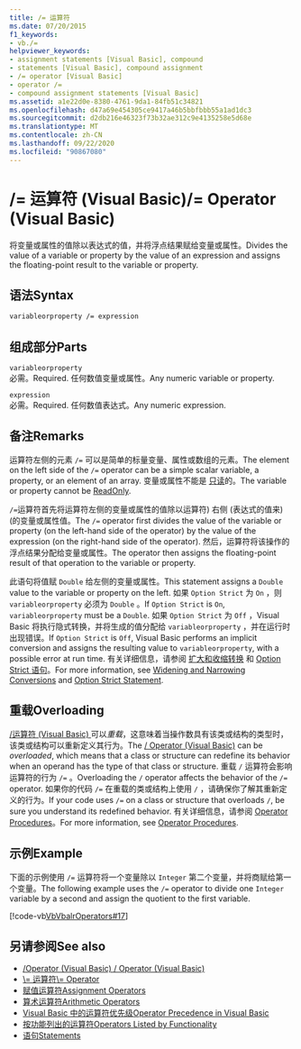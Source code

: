 ```yaml
---
title: /= 运算符
ms.date: 07/20/2015
f1_keywords:
- vb./=
helpviewer_keywords:
- assignment statements [Visual Basic], compound
- statements [Visual Basic], compound assignment
- /= operator [Visual Basic]
- operator /=
- compound assignment statements [Visual Basic]
ms.assetid: a1e22d0e-8380-4761-9da1-84fb51c34821
ms.openlocfilehash: d47a69e454305ce9417a46b5bbfbbb55a1ad1dc3
ms.sourcegitcommit: d2db216e46323f73b32ae312c9e4135258e5d68e
ms.translationtype: MT
ms.contentlocale: zh-CN
ms.lasthandoff: 09/22/2020
ms.locfileid: "90867080"
---
```

# <a name="-operator-visual-basic"></a><span data-ttu-id="9f081-102">/= 运算符 (Visual Basic)</span><span class="sxs-lookup"><span data-stu-id="9f081-102">/= Operator (Visual Basic)</span></span>

<span data-ttu-id="9f081-103">将变量或属性的值除以表达式的值，并将浮点结果赋给变量或属性。</span><span class="sxs-lookup"><span data-stu-id="9f081-103">Divides the value of a variable or property by the value of an expression and assigns the floating-point result to the variable or property.</span></span>  
  
## <a name="syntax"></a><span data-ttu-id="9f081-104">语法</span><span class="sxs-lookup"><span data-stu-id="9f081-104">Syntax</span></span>  
  
```vb  
variableorproperty /= expression  
```  
  
## <a name="parts"></a><span data-ttu-id="9f081-105">组成部分</span><span class="sxs-lookup"><span data-stu-id="9f081-105">Parts</span></span>  

 `variableorproperty`  
 <span data-ttu-id="9f081-106">必需。</span><span class="sxs-lookup"><span data-stu-id="9f081-106">Required.</span></span> <span data-ttu-id="9f081-107">任何数值变量或属性。</span><span class="sxs-lookup"><span data-stu-id="9f081-107">Any numeric variable or property.</span></span>  
  
 `expression`  
 <span data-ttu-id="9f081-108">必需。</span><span class="sxs-lookup"><span data-stu-id="9f081-108">Required.</span></span> <span data-ttu-id="9f081-109">任何数值表达式。</span><span class="sxs-lookup"><span data-stu-id="9f081-109">Any numeric expression.</span></span>  
  
## <a name="remarks"></a><span data-ttu-id="9f081-110">备注</span><span class="sxs-lookup"><span data-stu-id="9f081-110">Remarks</span></span>  

 <span data-ttu-id="9f081-111">运算符左侧的元素 `/=` 可以是简单的标量变量、属性或数组的元素。</span><span class="sxs-lookup"><span data-stu-id="9f081-111">The element on the left side of the `/=` operator can be a simple scalar variable, a property, or an element of an array.</span></span> <span data-ttu-id="9f081-112">变量或属性不能是 [只读](../modifiers/readonly.md)的。</span><span class="sxs-lookup"><span data-stu-id="9f081-112">The variable or property cannot be [ReadOnly](../modifiers/readonly.md).</span></span>  
  
 <span data-ttu-id="9f081-113">`/=`运算符首先将运算符左侧的变量或属性的值除以运算符) 右侧 (表达式的值来)  (的变量或属性值。</span><span class="sxs-lookup"><span data-stu-id="9f081-113">The `/=` operator first divides the value of the variable or property (on the left-hand side of the operator) by the value of the expression (on the right-hand side of the operator).</span></span> <span data-ttu-id="9f081-114">然后，运算符将该操作的浮点结果分配给变量或属性。</span><span class="sxs-lookup"><span data-stu-id="9f081-114">The operator then assigns the floating-point result of that operation to the variable or property.</span></span>  
  
 <span data-ttu-id="9f081-115">此语句将值赋 `Double` 给左侧的变量或属性。</span><span class="sxs-lookup"><span data-stu-id="9f081-115">This statement assigns a `Double` value to the variable or property on the left.</span></span> <span data-ttu-id="9f081-116">如果 `Option Strict` 为 `On` ，则 `variableorproperty` 必须为 `Double` 。</span><span class="sxs-lookup"><span data-stu-id="9f081-116">If `Option Strict` is `On`, `variableorproperty` must be a `Double`.</span></span> <span data-ttu-id="9f081-117">如果 `Option Strict` 为 `Off` ，Visual Basic 将执行隐式转换，并将生成的值分配给 `variableorproperty` ，并在运行时出现错误。</span><span class="sxs-lookup"><span data-stu-id="9f081-117">If `Option Strict` is `Off`, Visual Basic performs an implicit conversion and assigns the resulting value to `variableorproperty`, with a possible error at run time.</span></span> <span data-ttu-id="9f081-118">有关详细信息，请参阅 [扩大和收缩转换](../../programming-guide/language-features/data-types/widening-and-narrowing-conversions.md) 和 [Option Strict 语句](../statements/option-strict-statement.md)。</span><span class="sxs-lookup"><span data-stu-id="9f081-118">For more information, see [Widening and Narrowing Conversions](../../programming-guide/language-features/data-types/widening-and-narrowing-conversions.md) and [Option Strict Statement](../statements/option-strict-statement.md).</span></span>  
  
## <a name="overloading"></a><span data-ttu-id="9f081-119">重载</span><span class="sxs-lookup"><span data-stu-id="9f081-119">Overloading</span></span>  

 <span data-ttu-id="9f081-120">[/运算符 (Visual Basic) ](floating-point-division-operator.md)可以*重载*，这意味着当操作数具有该类或结构的类型时，该类或结构可以重新定义其行为。</span><span class="sxs-lookup"><span data-stu-id="9f081-120">The [/ Operator (Visual Basic)](floating-point-division-operator.md) can be *overloaded*, which means that a class or structure can redefine its behavior when an operand has the type of that class or structure.</span></span> <span data-ttu-id="9f081-121">重载 `/` 运算符会影响运算符的行为 `/=` 。</span><span class="sxs-lookup"><span data-stu-id="9f081-121">Overloading the `/` operator affects the behavior of the `/=` operator.</span></span> <span data-ttu-id="9f081-122">如果你的代码 `/=` 在重载的类或结构上使用 `/` ，请确保你了解其重新定义的行为。</span><span class="sxs-lookup"><span data-stu-id="9f081-122">If your code uses `/=` on a class or structure that overloads `/`, be sure you understand its redefined behavior.</span></span> <span data-ttu-id="9f081-123">有关详细信息，请参阅 [Operator Procedures](../../programming-guide/language-features/procedures/operator-procedures.md)。</span><span class="sxs-lookup"><span data-stu-id="9f081-123">For more information, see [Operator Procedures](../../programming-guide/language-features/procedures/operator-procedures.md).</span></span>  
  
## <a name="example"></a><span data-ttu-id="9f081-124">示例</span><span class="sxs-lookup"><span data-stu-id="9f081-124">Example</span></span>  

 <span data-ttu-id="9f081-125">下面的示例使用 `/=` 运算符将一个变量除以 `Integer` 第二个变量，并将商赋给第一个变量。</span><span class="sxs-lookup"><span data-stu-id="9f081-125">The following example uses the `/=` operator to divide one `Integer` variable by a second and assign the quotient to the first variable.</span></span>  
  
 [!code-vb[VbVbalrOperators#17](~/samples/snippets/visualbasic/VS_Snippets_VBCSharp/VbVbalrOperators/VB/Class1.vb#17)]  
  
## <a name="see-also"></a><span data-ttu-id="9f081-126">另请参阅</span><span class="sxs-lookup"><span data-stu-id="9f081-126">See also</span></span>

- [<span data-ttu-id="9f081-127">/Operator (Visual Basic) </span><span class="sxs-lookup"><span data-stu-id="9f081-127">/ Operator (Visual Basic)</span></span>](floating-point-division-operator.md)
- [<span data-ttu-id="9f081-128">\\= 运算符</span><span class="sxs-lookup"><span data-stu-id="9f081-128">\\= Operator</span></span>](integer-division-assignment-operator.md)
- [<span data-ttu-id="9f081-129">赋值运算符</span><span class="sxs-lookup"><span data-stu-id="9f081-129">Assignment Operators</span></span>](assignment-operators.md)
- [<span data-ttu-id="9f081-130">算术运算符</span><span class="sxs-lookup"><span data-stu-id="9f081-130">Arithmetic Operators</span></span>](arithmetic-operators.md)
- [<span data-ttu-id="9f081-131">Visual Basic 中的运算符优先级</span><span class="sxs-lookup"><span data-stu-id="9f081-131">Operator Precedence in Visual Basic</span></span>](operator-precedence.md)
- [<span data-ttu-id="9f081-132">按功能列出的运算符</span><span class="sxs-lookup"><span data-stu-id="9f081-132">Operators Listed by Functionality</span></span>](operators-listed-by-functionality.md)
- [<span data-ttu-id="9f081-133">语句</span><span class="sxs-lookup"><span data-stu-id="9f081-133">Statements</span></span>](../../programming-guide/language-features/statements.md)
